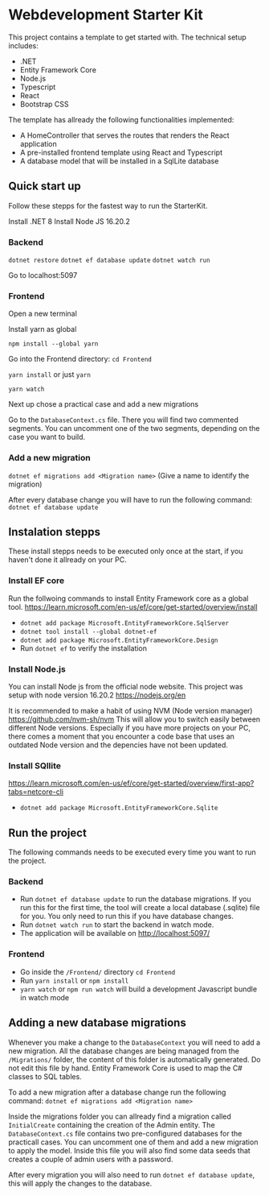 # Webdevelopment Starter Kit
This project contains a template to get started with.
The technical setup includes: 
- .NET
- Entity Framework Core
- Node.js
- Typescript
- React 
- Bootstrap CSS

The template has allready the following functionalities implemented: 
- A HomeController that serves the routes that renders the React application
- A pre-installed frontend template using React and Typescript
- A database model that will be installed in a SqlLite database

## Quick start up
Follow these stepps for the fastest way to run the StarterKit.

Install .NET 8
Install Node JS 16.20.2

### Backend
`dotnet restore`
`dotnet ef database update`
`dotnet watch run` 

Go to localhost:5097

### Frontend
Open a new terminal 

Install yarn as global

`npm install --global yarn`

Go into the Frontend directory:
`cd Frontend`

`yarn install` or just `yarn`

`yarn watch`


Next up chose a practical case and add a new migrations


Go to the `DatabaseContext.cs` file.
There you will find two commented segments.
You can uncomment one of the two segments, depending on the case
you want to build.

### Add a new migration

`dotnet ef migrations add <Migration name>` 
(Give a name to identify the migration)

After every database change you will have to run the following command: 
`dotnet ef database update`



## Instalation stepps
These install stepps needs to be executed only once at the start, if you haven't done it 
allready on your PC.

### Install EF core
Run the follwoing commands to install Entity Framework core as a global tool.
https://learn.microsoft.com/en-us/ef/core/get-started/overview/install
- `dotnet add package Microsoft.EntityFrameworkCore.SqlServer`
- `dotnet tool install --global dotnet-ef`
- `dotnet add package Microsoft.EntityFrameworkCore.Design`
- Run `dotnet ef` to verify the installation

### Install Node.js
You can install Node js from the official node website. This project was setup with 
node version 16.20.2
https://nodejs.org/en 

It is recommended to make a habit of using NVM (Node version manager)
https://github.com/nvm-sh/nvm
This will allow you to switch easily between different Node versions. 
Especially if you have more projects on your PC, there comes a moment that you encounter 
a code base that uses an outdated Node version and the depencies have not been updated.

### Install SQllite 
https://learn.microsoft.com/en-us/ef/core/get-started/overview/first-app?tabs=netcore-cli
- `dotnet add package Microsoft.EntityFrameworkCore.Sqlite`

## Run the project
The following commands needs to be executed every time you want to run the project.

### Backend
- Run `dotnet ef database update` to run the database migrations. If you run this for the first time, the tool will create a local database (.sqlite) file for you. You only need to run this if you have database changes. 
- Run `dotnet watch run` to start the backend in watch mode. 
- The application will be available on [http://localhost:5097/](http://localhost:5097/)

### Frontend
- Go inside the `/Frontend/` directory `cd Frontend`
- Run `yarn install` or `npm install`
- `yarn watch` or `npm run watch` will build a development Javascript bundle in watch mode

## Adding a new database migrations
Whenever you make a change to the `DatabaseContext` you will need to add a new migration. 
All the database changes are being managed from the `/Migrations/` folder, the content of this folder is automatically generated. Do not edit this file by hand.
Entity Framework Core is used to map the C# classes to SQL tables. 

To add a new migration after a database change run the following command: 
`dotnet ef migrations add <Migration name>`

Inside the migrations folder you can allready find a migration called `InitialCreate` containing the creation of the Admin entity. 
The `DatabaseContext.cs` file contains two pre-configured databases for the practicall cases. You can uncomment one of them and add a new migration
to apply the model. Inside this file you will also find some data seeds that creates a couple of admin users with a password.

After every migration you will also need to run `dotnet ef database update`, this will apply the changes to the database.

